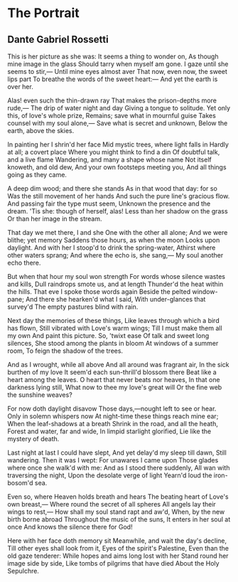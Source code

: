 # The Portrait
## Dante Gabriel Rossetti
This is her picture as she was:
It seems a thing to wonder on,
As though mine image in the glass
Should tarry when myself am gone.
I gaze until she seems to stir,—
Until mine eyes almost aver
That now, even now, the sweet lips part
To breathe the words of the sweet heart:—
And yet the earth is over her.

Alas! even such the thin-drawn ray
That makes the prison-depths more rude,—
The drip of water night and day
Giving a tongue to solitude.
Yet only this, of love's whole prize,
Remains; save what in mournful guise
Takes counsel with my soul alone,—
Save what is secret and unknown,
Below the earth, above the skies.

In painting her I shrin'd her face
Mid mystic trees, where light falls in
Hardly at all; a covert place
Where you might think to find a din
Of doubtful talk, and a live flame
Wandering, and many a shape whose name
Not itself knoweth, and old dew,
And your own footsteps meeting you,
And all things going as they came.

A deep dim wood; and there she stands
As in that wood that day: for so
Was the still movement of her hands
And such the pure line's gracious flow.
And passing fair the type must seem,
Unknown the presence and the dream.
'Tis she: though of herself, alas!
Less than her shadow on the grass
Or than her image in the stream.

That day we met there, I and she
One with the other all alone;
And we were blithe; yet memory
Saddens those hours, as when the moon
Looks upon daylight. And with her
I stoop'd to drink the spring-water,
Athirst where other waters sprang;
And where the echo is, she sang,—
My soul another echo there.

But when that hour my soul won strength
For words whose silence wastes and kills,
Dull raindrops smote us, and at length
Thunder'd the heat within the hills.
That eve I spoke those words again
Beside the pelted window-pane;
And there she hearken'd what I said,
With under-glances that survey'd
The empty pastures blind with rain.

Next day the memories of these things,
Like leaves through which a bird has flown,
Still vibrated with Love's warm wings;
Till I must make them all my own
And paint this picture. So, 'twixt ease
Of talk and sweet long silences,
She stood among the plants in bloom
At windows of a summer room,
To feign the shadow of the trees.

And as I wrought, while all above
And all around was fragrant air,
In the sick burthen of my love
It seem'd each sun-thrill'd blossom there
Beat like a heart among the leaves.
O heart that never beats nor heaves,
In that one darkness lying still,
What now to thee my love's great will
Or the fine web the sunshine weaves?

For now doth daylight disavow
Those days,—nought left to see or hear.
Only in solemn whispers now
At night-time these things reach mine ear;
When the leaf-shadows at a breath
Shrink in the road, and all the heath,
Forest and water, far and wide,
In limpid starlight glorified,
Lie like the mystery of death.

Last night at last I could have slept,
And yet delay'd my sleep till dawn,
Still wandering. Then it was I wept:
For unawares I came upon
Those glades where once she walk'd with me:
And as I stood there suddenly,
All wan with traversing the night,
Upon the desolate verge of light
Yearn'd loud the iron-bosom'd sea.

Even so, where Heaven holds breath and hears
The beating heart of Love's own breast,—
Where round the secret of all spheres
All angels lay their wings to rest,—
How shall my soul stand rapt and aw'd,
When, by the new birth borne abroad
Throughout the music of the suns,
It enters in her soul at once
And knows the silence there for God!

Here with her face doth memory sit
Meanwhile, and wait the day's decline,
Till other eyes shall look from it,
Eyes of the spirit's Palestine,
Even than the old gaze tenderer:
While hopes and aims long lost with her
Stand round her image side by side,
Like tombs of pilgrims that have died
About the Holy Sepulchre.